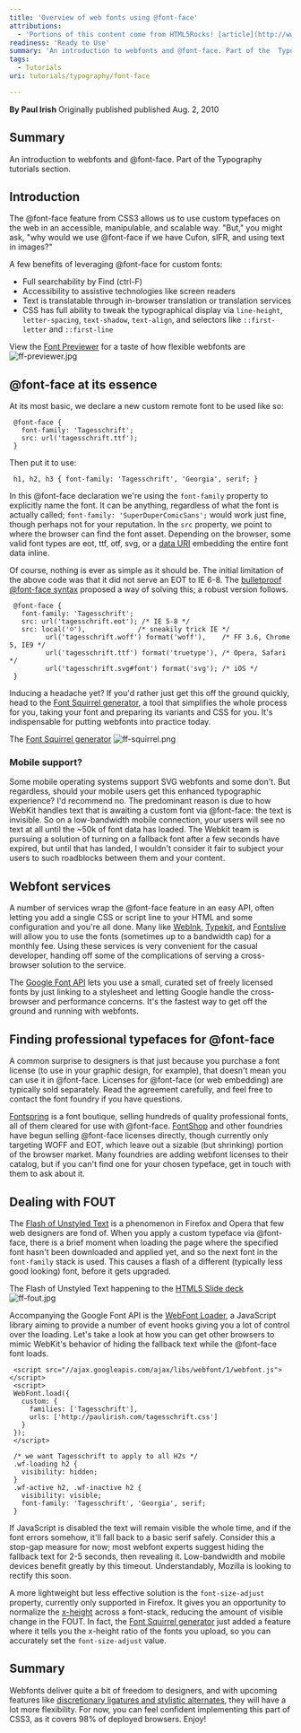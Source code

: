 ```yaml
---
title: 'Overview of web fonts using @font-face'
attributions:
  - 'Portions of this content come from HTML5Rocks! [article](http://www.html5rocks.com/tutorials/webfonts/quick/)'
readiness: 'Ready to Use'
summary: 'An introduction to webfonts and @font-face. Part of the  Typography tutorials section.'
tags:
  - Tutorials
uri: tutorials/typography/font-face

---
```

**By Paul Irish**
Originally published published Aug. 2, 2010

## Summary

An introduction to webfonts and @font-face. Part of the Typography tutorials section.

## Introduction

The @font-face feature from CSS3 allows us to use custom typefaces on the web in an accessible, manipulable, and scalable way. "But," you might ask, "why would we use @font-face if we have Cufon, sIFR, and using text in images?"

A few benefits of leveraging @font-face for custom fonts:

-   Full searchability by Find (ctrl-F)
-   Accessibility to assistive technologies like screen readers
-   Text is translatable through in-browser translation or translation services
-   CSS has full ability to tweak the typographical display via `line-height`, `letter-spacing`, `text-shadow`, `text-align`, and selectors like `::first-letter` and `::first-line`

 View the [Font Previewer](http://code.google.com/webfonts/preview) for a taste of how flexible webfonts are ![ff-previewer.jpg](/assets/public/8/8b/ff-previewer.jpg)

## @font-face at its essence

At its most basic, we declare a new custom remote font to be used like so:

     @font-face {
       font-family: 'Tagesschrift';
       src: url('tagesschrift.ttf');
     }

Then put it to use:

     h1, h2, h3 { font-family: 'Tagesschrift', 'Georgia', serif; }

In this @font-face declaration we're using the `font-family` property to explicitly name the font. It can be anything, regardless of what the font is actually called; `font-family: 'SuperDuperComicSans';` would work just fine, though perhaps not for your reputation. In the `src` property, we point to where the browser can find the font asset. Depending on the browser, some valid font types are eot, ttf, otf, svg, or a [data URI](http://en.wikipedia.org/wiki/Data_URI_scheme) embedding the entire font data inline.

Of course, nothing is ever as simple as it should be. The initial limitation of the above code was that it did not serve an EOT to IE 6-8. The [bulletproof @font-face syntax](http://paulirish.com/2009/bulletproof-font-face-implementation-syntax/) proposed a way of solving this; a robust version follows.

     @font-face {
       font-family: 'Tagesschrift';
       src: url('tagesschrift.eot'); /* IE 5-8 */
       src: local('☺'),             /* sneakily trick IE */
             url('tagesschrift.woff') format('woff'),    /* FF 3.6, Chrome 5, IE9 */
             url('tagesschrift.ttf') format('truetype'), /* Opera, Safari */
             url('tagesschrift.svg#font') format('svg'); /* iOS */
     }

Inducing a headache yet? If you'd rather just get this off the ground quickly, head to the [Font Squirrel generator](http://www.fontsquirrel.com/fontface/generator), a tool that simplifies the whole process for you, taking your font and preparing its variants and CSS for you. It's indispensable for putting webfonts into practice today.

 The [Font Squirrel generator](http://www.fontsquirrel.com/fontface/generator) ![ff-squirrel.png](/assets/public/a/a8/ff-squirrel.png)

### Mobile support?

Some mobile operating systems support SVG webfonts and some don't. But regardless, should your mobile users get this enhanced typographic experience? I'd recommend no. The predominant reason is due to how WebKit handles text that is awaiting a custom font via @font-face: the text is invisible. So on a low-bandwidth mobile connection, your users will see no text at all until the \~50k of font data has loaded. The Webkit team is pursuing a solution of turning on a fallback font after a few seconds have expired, but until that has landed, I wouldn't consider it fair to subject your users to such roadblocks between them and your content.

## Webfont services

A number of services wrap the @font-face feature in an easy API, often letting you add a single CSS or script line to your HTML and some configuration and you're all done. Many like [WebInk](http://www.extensis.com/en/WebINK/), [Typekit](http://typekit.com/), and [Fontslive](http://www.fontslive.com/) will allow you to use the fonts (sometimes up to a bandwidth cap) for a monthly fee. Using these services is very convenient for the casual developer, handing off some of the complications of serving a cross-browser solution to the service.

The [Google Font API](http://code.google.com/apis/webfonts/) lets you use a small, curated set of freely licensed fonts by just linking to a stylesheet and letting Google handle the cross-browser and performance concerns. It's the fastest way to get off the ground and running with webfonts.

## Finding professional typefaces for @font-face

A common surprise to designers is that just because you purchase a font license (to use in your graphic design, for example), that doesn't mean you can use it in @font-face. Licenses for @font-face (or web embedding) are typically sold separately. Read the agreement carefully, and feel free to contact the font foundry if you have questions.

[Fontspring](http://fontspring.com) is a font boutique, selling hundreds of quality professional fonts, all of them cleared for use with @font-face. [FontShop](http://fontshop.com) and other foundries have begun selling @font-face licenses directly, though currently only targeting WOFF and EOT, which leave out a sizable (but shrinking) portion of the browser market. Many foundries are adding webfont licenses to their catalog, but if you can't find one for your chosen typeface, get in touch with them to ask about it.

## Dealing with FOUT

The [Flash of Unstyled Text](http://paulirish.com/2009/fighting-the-font-face-fout/) is a phenomenon in Firefox and Opera that few web designers are fond of. When you apply a custom typeface via @font-face, there is a brief moment when loading the page where the specified font hasn't been downloaded and applied yet, and so the next font in the `font-family` stack is used. This causes a flash of a different (typically less good looking) font, before it gets upgraded.

 The Flash of Unstyled Text happening to the [HTML5 Slide deck](http://slides.html5rocks.com) ![ff-fout.jpg](/assets/public/b/be/ff-fout.jpg)

Accompanying the Google Font API is the [WebFont Loader](http://code.google.com/apis/webfonts/docs/webfont_loader.html), a JavaScript library aiming to provide a number of event hooks giving you a lot of control over the loading. Let's take a look at how you can get other browsers to mimic WebKit's behavior of hiding the fallback text while the @font-face font loads.

     <script src="//ajax.googleapis.com/ajax/libs/webfont/1/webfont.js"></script>
     <script>
     WebFont.load({
       custom: {
         families: ['Tagesschrift'],
         urls: ['http://paulirish.com/tagesschrift.css']
       }
     });
     </script>

     /* we want Tagesschrift to apply to all H2s */
     .wf-loading h2 {
       visibility: hidden;
     }
     .wf-active h2, .wf-inactive h2 {
       visibility: visible;
       font-family: 'Tagesschrift', 'Georgia', serif;
     }

If JavaScript is disabled the text will remain visible the whole time, and if the font errors somehow, it'll fall back to a basic serif safely. Consider this a stop-gap measure for now; most webfont experts suggest hiding the fallback text for 2-5 seconds, then revealing it. Low-bandwidth and mobile devices benefit greatly by this timeout. Understandably, Mozilla is looking to rectify this soon.

A more lightweight but less effective solution is the `font-size-adjust` property, currently only supported in Firefox. It gives you an opportunity to normalize the [x-height](http://en.wikipedia.org/wiki/X-height) across a font-stack, reducing the amount of visible change in the FOUT. In fact, the [Font Squirrel generator](http://www.fontsquirrel.com/fontface/generator) just added a feature where it tells you the x-height ratio of the fonts you upload, so you can accurately set the `font-size-adjust` value.

## Summary

Webfonts deliver quite a bit of freedom to designers, and with upcoming features like [discretionary ligatures and stylistic alternates](http://hacks.mozilla.org/2009/10/font-control-for-designers/), they will have a lot more flexibility. For now, you can feel confident implementing this part of CSS3, as it covers 98% of deployed browsers. Enjoy!

